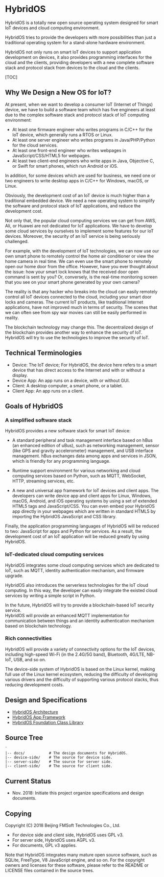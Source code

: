 # HybridOS

HybridOS is a totally new open source operating system designed for smart IoT devices
and cloud computing environment.

HybridOS tries to provide the developers with more possibilities than just a
traditional operating system for a stand-alone hardware environment.

HybridOS not only runs on smart IoT devices to support application development
on devices, it also provides programming interfaces for the cloud and the clients,
providing developers with a new complete software stack and protocol stack 
from devices to the cloud and the clients.

[TOC]

## Why We Design a New OS for IoT?

At present, when we want to develop a consumer IoT (Internet of Things) device, 
we have to build a software team which has five engineers at least due to 
the complex software stack and protocol stack of IoT computing environment:

* At least one firmware engineer who writes programs in C/C++ for the IoT device, which
  generally runs a RTOS or Linux.
* At least one server engineer who writes programs in Java/PHP/Python for the cloud services.
* At least one front-end engineer who writes webpages in JavaScript/CSS/HTML5 for webpages.
* At least two client-end engineers who write apps in Java, Objective C, or Swift
  for smart phones, which run Android or iOS.

In addition, for some devices which are used for business, we need one or two engineers
to write desktop apps in C/C++ for Windows, macOS, or Linux.

Obviously, the development cost of an IoT device is much higher than a traditional 
embedded device. We need a new operating system to simplify the software and protocol
stack of IoT applications, and reduce the development cost.

Not only that, the popular cloud computing services we can get from AWS, Ali, or Huawei
are not dedicated for IoT applications. We have to develop some cloud services by ourselves
to implement some features for our IoT devices. Moreover, the security of an IoT service 
is being seriously challenged.

For example, with the development of IoT technologies, we can now use our own smart phone
to remotely control the home air conditioner or view the home camera in real time. 
We can even use the smart phone to remotely open our home door from the office.
However, have you ever thought about the issue: how your smart lock knows that the received
door open command is sent by you? Or, conversely, is the real-time monitoring screen that
you see on your smart phone generated by your own camera?

The reality is that any hacker who breaks into the cloud can easily remotely control 
all IoT devices connected to the cloud, including your smart door locks and cameras. 
The current IoT products, like traditional Internet applications, have not improved much 
in terms of security. The scenes that we can often see from spy war movies can still be 
easily performed in reality.

The blockchain technology may change this. The decentralized design of the blockchain
provides another way to enhance the security of IoT. HybridOS will try to use the 
technologies to improve the security of IoT.

## Technical Terminologies

* Device: The IoT device; For HybridOS, the device here refers to a smart
  device that has direct access to the Internet and with or without a display.
* Device App: An app runs on a device, with or without GUI.
* Client: A desktop computer, a smart phone, or a tablet.
* Client App: An app runs on a client.

## Goals of HybridOS

### A simplified software stack

HybridOS provides a new software stack for smart IoT device:

* A standard peripheral and task management interface based on hBus (an enhanced
  edition of uBus), such as networking management, sensor (like GPS and 
  gravity accelerometer) management, and USB interface management. hBus exchanges
  data among apps and services in JSON, which is friendly for any programming language.

* Runtime support environment for various networking and cloud computing services
  based on Python, such as MQTT, WebSocket, HTTP, streaming services, etc.

* A new and universal app framework for IoT devices and client apps.
  The developers can write device app and client apps for Linux, Windows, macOS, 
  Android, and iOS operating systems by using a set of extended HTML5 tags 
  and JavaScript/CSS. You can even embed your HybridOS app directly
  in your webpages which are written in standard HTML5 by importing the HybridOS
  JavaScript and CSS library.

Finally, the application programming languages of HybridOS will be reduced to two: 
JavaScript for apps and Python for services. As a result, the development cost of 
an IoT application will be reduced greatly by using HybridOS.

### IoT-dedicated cloud computing services

HybridOS integrates some cloud computing services which are dedicated to IoT,
such as MQTT, identity authentication mechanism, and firmware upgrade.

HybridOS also introduces the serverless technologies for the IoT cloud computing.
In this way, the developer can easily integrate the existed cloud services by 
writing a simple script in Python.

In the future, HybridOS will try to provide a blockchain-based IoT security service.  
HybridOS will provide an enhanced MQTT implementation for communication between things
and an identity authentication mechanism based on blockchain technology. 

### Rich connectivities

HybridOS will provide a variety of connectivity options for the IoT devices, 
including high-speed Wi-Fi (in the 2.4G/5G band), Bluetooth, 4G/LTE, NB-IoT, USB, 
and so on. 

The device-side system of HybridOS is based on the Linux kernel, making full use of the
Linux kernel ecosystem, reducing the difficulty of developing various drivers and 
the difficulty of supporting various protocol stacks, thus reducing development costs.

## Design and Specifications

* [HybridOS Architecture]
* [HybridOS App Framework]
* [HybridOS Foundation Class Library]

## Source Tree

    `
    |-- docs/           # The design documents for HybridOS.
    |-- device-side/    # The source for device side.
    |-- server-side/    # The source for server side.
    |-- client-side/    # The source for client side.

    
## Current Status

* Nov. 2018: Initiate this project organize specifications and design documents.

## Copying

Copyright (C) 2018 Beijing FMSoft Technologies Co., Ltd.

* For device side and client side, HybridOS uses GPL v3.
* For server side, HybridOS uses AGPL v3.
* For documents, GPL v3 applies.

Note that HybridOS integrates many mature open source software, such as SQLite, FreeType, 
V8 JavaScript engine, and so on. For the copyright owners and licenses for these software, 
please refer to the README or LICENSE files contained in the source trees.


[HybridOS Architecture]: https://github.com/VincentWei/hybridos/blob/master/docs/HYBRIDOS-SPEC-0000.md
[HybridOS App Framework]: https://github.com/VincentWei/hybridos/blob/master/docs/HYBRIDOS-SPEC-0001.md
[HybridOS Foundation Class Library]: https://github.com/VincentWei/hybridos/blob/master/docs/HYBRIDOS-SPEC-0002.md

